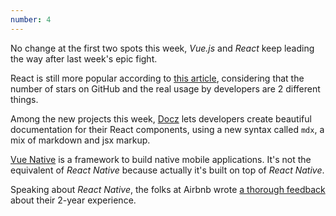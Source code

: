 ```yaml
---
number: 4
---
```


No change at the first two spots this week, _Vue.js_ and _React_ keep leading the way after last week's epic fight.

React is still more popular according to [this article](https://zendev.com/2018/06/19/react-usage-beating-vue-angular.html), considering that the number of stars on GitHub and the real usage by developers are 2 different things.

Among the new projects this week, [Docz](https://docz.site/) lets developers create beautiful documentation for their React components, using a new syntax called `mdx`, a mix of markdown and jsx markup.

[Vue Native](https://vue-native.io/) is a framework to build native mobile applications. It's not the equivalent of _React Native_ because actually it's built on top of _React Native_.

Speaking about _React Native_, the folks at Airbnb wrote [a thorough feedback](https://medium.com/airbnb-engineering/react-native-at-airbnb-f95aa460be1c) about their 2-year experience.
